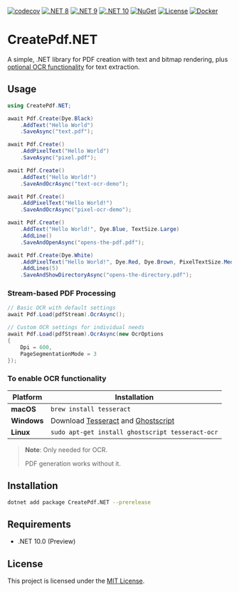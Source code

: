 [![codecov](https://codecov.io/gh/ANcpLua/CreatePdf.NET/branch/main/graph/badge.svg?token=lgxIXBnFrn)](https://codecov.io/gh/ANcpLua/CreatePdf.NET)
[![.NET 8](https://img.shields.io/badge/.NET-8.0-512BD4)](https://dotnet.microsoft.com/download/dotnet/8.0) [![.NET 9](https://img.shields.io/badge/.NET-9.0-6366F1)](https://dotnet.microsoft.com/download/dotnet/9.0) [![.NET 10](https://img.shields.io/badge/.NET-10.0_Preview-7C3AED)](https://dotnet.microsoft.com/download/dotnet/10.0)
[![NuGet](https://img.shields.io/nuget/v/CreatePdf.NET?label=NuGet&color=0891B2)](https://www.nuget.org/packages/CreatePdf.NET/)
[![License](https://img.shields.io/github/license/ANcpLua/CreatePdf.NET?label=License&color=white)](https://github.com/ANcpLua/CreatePdf.NET/blob/main/LICENSE)
[![Docker](https://img.shields.io/docker/v/ancplua/createpdf.net?label=Docker&color=0C4A6E)](https://hub.docker.com/r/ancplua/createpdf.net)
# CreatePdf.NET

A simple, .NET library for PDF creation with text and bitmap rendering, plus [optional OCR functionality](#to-enable-ocr-functionality) for text extraction.

## Usage

```cs
using CreatePdf.NET;

await Pdf.Create(Dye.Black)
    .AddText("Hello World")
    .SaveAsync("text.pdf");

await Pdf.Create()
    .AddPixelText("Hello World")
    .SaveAsync("pixel.pdf");

await Pdf.Create()
    .AddText("Hello World!")
    .SaveAndOcrAsync("text-ocr-demo");

await Pdf.Create()
    .AddPixelText("Hello World!")
    .SaveAndOcrAsync("pixel-ocr-demo");

await Pdf.Create()
    .AddText("Hello World!", Dye.Blue, TextSize.Large)
    .AddLine()
    .SaveAndOpenAsync("opens-the-pdf.pdf");

await Pdf.Create(Dye.White)
    .AddPixelText("Hello World!", Dye.Red, Dye.Brown, PixelTextSize.Medium)
    .AddLines(5)
    .SaveAndShowDirectoryAsync("opens-the-directory.pdf");
```

### Stream-based PDF Processing

```cs
// Basic OCR with default settings
await Pdf.Load(pdfStream).OcrAsync();

// Custom OCR settings for individual needs
await Pdf.Load(pdfStream).OcrAsync(new OcrOptions
{
    Dpi = 600,          
    PageSegmentationMode = 3
});
```

### To enable OCR functionality

| Platform | Installation |
|----------|-------------|
| **macOS** |`brew install tesseract` |
| **Windows** |Download [Tesseract](https://github.com/UB-Mannheim/tesseract/wiki) and [Ghostscript](https://www.ghostscript.com/download/gsdnld.html) |
| **Linux**   |`sudo apt-get install ghostscript tesseract-ocr`                                                                                        |

> **Note**: Only needed for OCR. 
> 
> PDF generation works without it.
>

## Installation

```bash
dotnet add package CreatePdf.NET --prerelease
```

## Requirements

- .NET 10.0 (Preview)

## License

This project is licensed under the [MIT License](LICENSE).